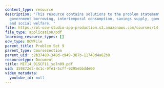 ```yaml
---
content_type: resource
description: 'This resource contains solutions to the problem statements related to
  government borrowing, intertemporal consumption, savings supply, government redistribution,
  and social welfare. '
file: https://ol-ocw-studio-app-production.s3.amazonaws.com/courses/14-01sc-principles-of-microeconomics-fall-2011/159872e54c1c9fe15cff0295ebbdde00_MIT14_01SCF11_soln09.pdf
file_type: application/pdf
learning_resource_types: []
ocw_type: OCWFile
parent_title: Problem Set 9
parent_type: CourseSection
parent_uid: c2b37480-348d-c949-387b-11748d4a62b0
resourcetype: Document
title: MIT14_01SCF11_soln09.pdf
uid: 159872e5-4c1c-9fe1-5cff-0295ebbdde00
video_metadata:
  youtube_id: null
---
```

